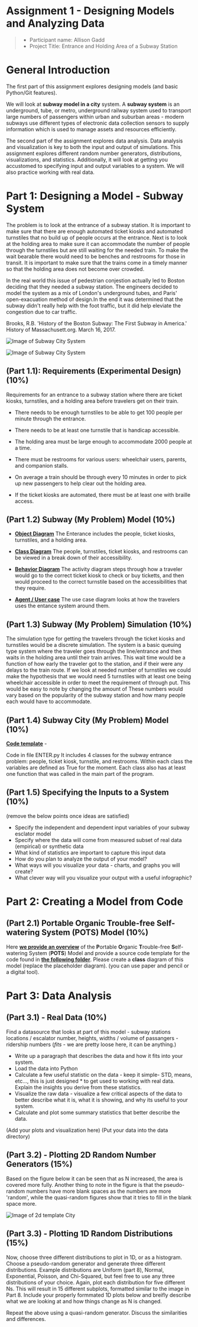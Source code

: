 # Assignment 1 - Designing Models and Analyzing Data 

> * Participant name: Allison Gadd
> * Project Title: Entrance and Holding Area of a Subway Station

# General Introduction

The first part of this assignment explores designing models (and basic Python/Git features). 

We will look at **subway model in a city** system. A **subway system** is an underground, tube, or metro, underground railway system used to transport large numbers of passengers within urban and suburban areas - modern subways use different types of electronic data collection sensors to supply information which is used to manage assets and resources efficiently. 

The second part of the assignment explores data analysis. Data analysis and visualization is key to both the input and output of simulations. This assignment explores different random number generators, distributions, visualizations, and statistics. Additionally, it will look at getting you accustomed to specifying input and output variables to a system. We will also practice working with real data.


# Part 1: Designing a Model - Subway System

The problem is to look at the entrance of a subway station. It is important to make sure that there are enough automated ticket kiosks and automated turnstiles that no build up of people occurs at the entrance. Next is to look at the holding area to make sure it can accommodate the number of people through the turnstiles but are still waiting for the needed train. To make the wait bearable there would need to be benches and restrooms for those in transit. It is important to make sure that the trains come in a timely manner so that the holding area does not become over crowded. 

In the real world this issue of pedestrian conjestion actually led to Boston deciding that they needed a subway station. The engineers decided to model the system as a mix of London's underground tubes, and Paris' open-exacuation method of design.In the end it was determined that the subway didn't really help with the foot traffic, but it did help eleviate the congestion due to car traffic.

Brooks, R.B. 'History of the Boston Subway: The First Subway in America.' History of Massachusett.org. March 16, 2017.

![Image of Subway City System](https://github.com/IDS6145-Fall2019/assignment1-agadd881/blob/master/images/subway_turnstiles.png)

![Image of Subway City System](https://github.com/IDS6145-Fall2019/assignment1-agadd881/blob/master/images/busy_subway.png)

## (Part 1.1): Requirements (Experimental Design) **(10%)**

Requirements for an entrance to a subway station where there are ticket kiosks, turnstiles, and a holding area before travelers get on their train.

* There needs to be enough turnstiles to be able to get 100 people per minute through the entrance.

* There needs to be at least one turnstile that is handicap accessible.

* The holding area must be large enough to accommodate 2000 people at a time.

* There must be restrooms for various users: wheelchair users, parents, and companion stalls.

* On average a train should be through every 10 minutes in order to pick up new passengers to help clear out the holding area.

* If the ticket kiosks are automated, there must be at least one with braille access.

## (Part 1.2) Subway (My Problem) Model **(10%)**

* [**Object Diagram**](model/object_diagram.md) 
The Enterance includes the people, ticket kiosks, turnstiles, and a holding area.

* [**Class Diagram**](model/class_diagram.md) 
The people, turnstiles, ticket kiosks, and restrooms can be viewed in a break down of their accessibility.

* [**Behavior Diagram**](model/behavior_diagram.md) 
The activity diagram steps through how a traveler would go to the correct ticket kiosk to check or buy ticketts, and then would proceed to the correct turnstile based on the accessibilities that they require.

* [**Agent / User case**](model/agent_usecase_diagram.md) 
The use case diagram looks at how the travelers uses the entance system around them.

## (Part 1.3) Subway (My Problem) Simulation **(10%)**

The simulation type for getting the travelers through the ticket kiosks and turnstiles would be a discrete simulation. The system is a basic queuing type system where the traveler goes through the line/entrance and then waits in the holding area until their train arrives. This wait time would be a function of how early the traveler got to the station, and if their were any delays to the train route. If we look at needed number of turnstiles we could make the hypothesis that we would need 5 turnstiles with at least one being wheelchair accessible in order to meet the requirement of through put. This would be easy to note by changing the amount of These numbers would vary based on the popularity of the subway station and how many people each would have to accommodate.


## (Part 1.4) Subway City (My Problem) Model **(10%)**
[**Code template**](code/README.md) - 

Code in file ENTER.py It includes 4 classes for the subway entrance problem: people, ticket kiosk, turnstile, and restrooms. Within each class the variables are defined as True for the moment. Each class also has at least one function that was called in the main part of the program.


## (Part 1.5) Specifying the Inputs to a System **(10%)**

(remove the below points once ideas are satisfied)
* Specify the independent and dependent input variables of your subway esclator model
* Specify where the data will come from measured subset of real data (empirical) or synthetic data
* What kind of statistics are important to capture this input data
* How do you plan to analyze the output of your model?
* What ways will you visualize your data - charts, and graphs you will create?
* What clever way will you visualize your output with a useful infographic?



# Part 2: Creating a Model from Code

## (Part 2.1) **P**ortable **O**rganic **T**rouble-free **S**elf-watering System (**POTS**) Model **(10%)**
Here [**we provide an overview**](code/POTS_system/README.md) of the **P**ortable **O**rganic **T**rouble-free **S**elf-watering System (**POTS**) Model and provide a source code template for the code found in  [**the following folder**](code/POTS_system/). Please create a **class** diagram of this model (replace the placeholder diagram). (you can use paper and pencil or a digital tool).



# Part 3: Data Analysis

## (Part 3.1) - Real Data **(10%)**

Find a datasource that looks at part of this model - subway stations locations / escalator number, heights, widths / volume of passangers - ridership numbers   (*fits* - we are pretty loose here, it can be anything.)

* Write up a paragraph that describes the data and how it fits into your system.
* Load the data into Python
* Calculate a few useful statistic on the data - keep it simple- STD, means, etc..., this is just designed * to get used to working with real data. Explain the insights you derive from these statistics.
* Visualize the raw data - visualize a few critical aspects of the data to better describe what it is, what it is showing, and why its useful to your system.
* Calculate and plot some summary statistics that better describe the data.

(Add your plots and visualization here)
(Put your data into the data directory)


## (Part 3.2) -  Plotting 2D Random Number Generators **(15%)**

Based on the figure below it can be seen that as N increased, the area is covered more fully. Another thing to note in the figure is that the pseudo-random numbers have more blank spaces as the numbers are more 'random', while the quasi-random figures show that it tries to fill in the blank space more.

![Image of 2d template City](https://github.com/IDS6145-Fall2019/assignment1-agadd881/blob/master/images/Random_Num.png)


## (Part 3.3) -  Plotting 1D Random Distributions **(15%)**

Now, choose three different distributions to plot in 1D, or as a histogram. Choose a pseudo-random generator and generate three different distributions. Example distributions are Uniform (part 8), Normal, Exponential, Poisson, and Chi-Squared, but feel free to use any three distributions of your choice. Again, plot each distribution for five different Ns. This will result in 15 different subplots, formatted similar to the image in Part 8. Include your properly formmated 1D plots below and breifly describe what we are looking at and how things change as N is changed.

Repeat the above using a quasi-random generator. Discuss the similarities and differences.
